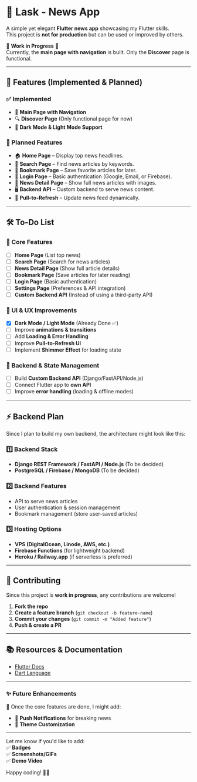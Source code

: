 # 📱 Lask - News App  

A simple yet elegant **Flutter news app** showcasing my Flutter skills.  
This project is **not for production** but can be used or improved by others.  

🚧 **Work in Progress** 🚧  
Currently, the **main page with navigation** is built. Only the **Discover** page is functional.  

---

## 📌 Features (Implemented & Planned)  

### ✅ Implemented  
- 📌 **Main Page with Navigation**  
- 🔍 **Discover Page** (Only functional page for now)  
- 🌙 **Dark Mode & Light Mode Support**  

### 🔄 Planned Features  
- 🏠 **Home Page** – Display top news headlines.  
- 🔎 **Search Page** – Find news articles by keywords.  
- 📌 **Bookmark Page** – Save favorite articles for later.  
- 🔐 **Login Page** – Basic authentication (Google, Email, or Firebase).  
- 📰 **News Detail Page** – Show full news articles with images.  
- 🖥️ **Backend API** – Custom backend to serve news content.  
- 🔄 **Pull-to-Refresh** – Update news feed dynamically.  

---

## 🛠️ To-Do List  

### 🔹 Core Features  
- [ ] **Home Page** (List top news)  
- [ ] **Search Page** (Search for news articles)  
- [ ] **News Detail Page** (Show full article details)  
- [ ] **Bookmark Page** (Save articles for later reading)  
- [ ] **Login Page** (Basic authentication)  
- [ ] **Settings Page** (Preferences & API integration)  
- [ ] **Custom Backend API** (Instead of using a third-party API)  

### 🔹 UI & UX Improvements  
- [x] **Dark Mode / Light Mode** (Already Done ✅)  
- [ ] Improve **animations & transitions**  
- [ ] Add **Loading & Error Handling**  
- [ ] Improve **Pull-to-Refresh UI**  
- [ ] Implement **Shimmer Effect** for loading state  

### 🔹 Backend & State Management  
- [ ] Build **Custom Backend API** (Django/FastAPI/Node.js)  
- [ ] Connect Flutter app to **own API**  
- [ ] Improve **error handling** (loading & offline modes)  

---

## ⚡ Backend Plan  

Since I plan to build my own backend, the architecture might look like this:  

### 1️⃣ Backend Stack  
- **Django REST Framework / FastAPI / Node.js** (To be decided)  
- **PostgreSQL / Firebase / MongoDB** (To be decided)  

### 2️⃣ Backend Features  
- API to serve news articles  
- User authentication & session management  
- Bookmark management (store user-saved articles)  

### 3️⃣ Hosting Options  
- **VPS (DigitalOcean, Linode, AWS, etc.)**  
- **Firebase Functions** (for lightweight backend)  
- **Heroku / Railway.app** (if serverless is preferred)  

---

## 🤝 Contributing  

Since this project is **work in progress**, any contributions are welcome!  

1. **Fork the repo**  
2. **Create a feature branch** (`git checkout -b feature-name`)  
3. **Commit your changes** (`git commit -m "Added feature"`)  
4. **Push & create a PR**  

---

## 📚 Resources & Documentation  

- [Flutter Docs](https://flutter.dev/docs)  
- [Dart Language](https://dart.dev/)  

---

### ✨ Future Enhancements  

🔮 Once the core features are done, I might add:  
- 🔔 **Push Notifications** for breaking news  
- 🎨 **Theme Customization**  

---

Let me know if you'd like to add:  
✅ **Badges**  
✅ **Screenshots/GIFs**  
✅ **Demo Video**  

Happy coding! 🚀✨
